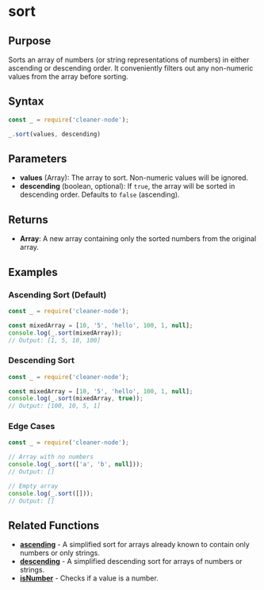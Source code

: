 # sort

## Purpose
Sorts an array of numbers (or string representations of numbers) in either ascending or descending order. It conveniently filters out any non-numeric values from the array before sorting.

## Syntax
```javascript
const _ = require('cleaner-node');

_.sort(values, descending)
```

## Parameters
- **values** (Array): The array to sort. Non-numeric values will be ignored.
- **descending** (boolean, optional): If `true`, the array will be sorted in descending order. Defaults to `false` (ascending).

## Returns
- **Array<number>**: A new array containing only the sorted numbers from the original array.

## Examples

### Ascending Sort (Default)
```javascript
const _ = require('cleaner-node');

const mixedArray = [10, '5', 'hello', 100, 1, null];
console.log(_.sort(mixedArray));
// Output: [1, 5, 10, 100]
```

### Descending Sort
```javascript
const _ = require('cleaner-node');

const mixedArray = [10, '5', 'hello', 100, 1, null];
console.log(_.sort(mixedArray, true));
// Output: [100, 10, 5, 1]
```

### Edge Cases
```javascript
const _ = require('cleaner-node');

// Array with no numbers
console.log(_.sort(['a', 'b', null]));
// Output: []

// Empty array
console.log(_.sort([]));
// Output: []
```

## Related Functions
- **[ascending](./ascending.md)** - A simplified sort for arrays already known to contain only numbers or only strings.
- **[descending](./descending.md)** - A simplified descending sort for arrays of numbers or strings.
- **[isNumber](./is-number.md)** - Checks if a value is a number. 